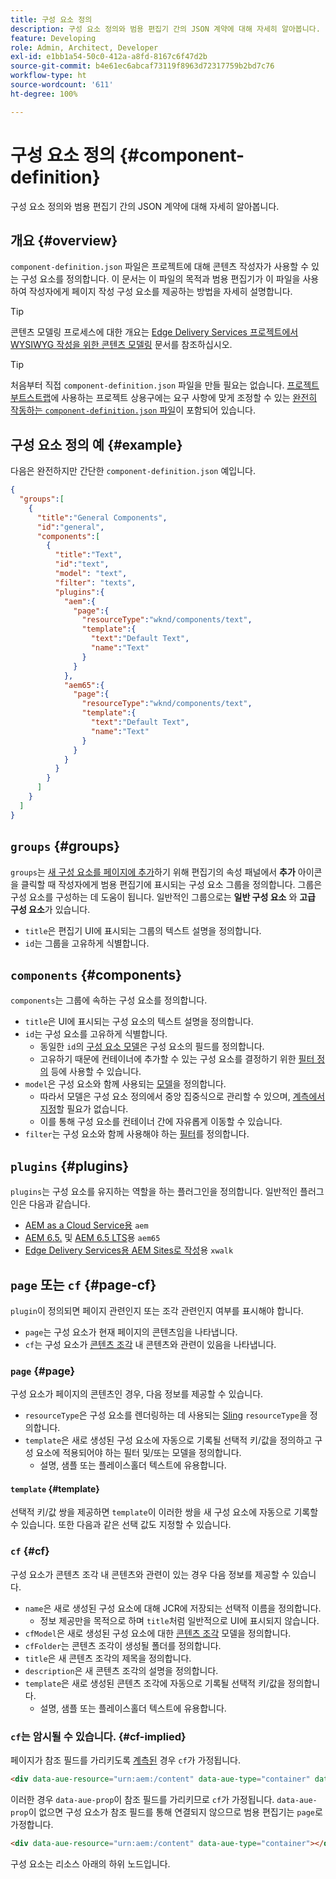 ```yaml
---
title: 구성 요소 정의
description: 구성 요소 정의와 범용 편집기 간의 JSON 계약에 대해 자세히 알아봅니다.
feature: Developing
role: Admin, Architect, Developer
exl-id: e1bb1a54-50c0-412a-a8fd-8167c6f47d2b
source-git-commit: b4e61ec6abcaf73119f8963d72317759b2bd7c76
workflow-type: ht
source-wordcount: '611'
ht-degree: 100%

---
```


# 구성 요소 정의 {#component-definition}

구성 요소 정의와 범용 편집기 간의 JSON 계약에 대해 자세히 알아봅니다.

## 개요 {#overview}

`component-definition.json` 파일은 프로젝트에 대해 콘텐츠 작성자가 사용할 수 있는 구성 요소를 정의합니다. 이 문서는 이 파일의 목적과 범용 편집기가 이 파일을 사용하여 작성자에게 페이지 작성 구성 요소를 제공하는 방법을 자세히 설명합니다.

>[!TIP]
>
>콘텐츠 모델링 프로세스에 대한 개요는 [Edge Delivery Services 프로젝트에서 WYSIWYG 작성을 위한 콘텐츠 모델링](https://www.aem.live/developer/component-model-definitions) 문서를 참조하십시오.

>[!TIP]
>
>처음부터 직접 `component-definition.json` 파일을 만들 필요는 없습니다. [프로젝트 부트스트랩](https://www.aem.live/developer/ue-tutorial)에 사용하는 프로젝트 상용구에는 요구 사항에 맞게 조정할 수 있는 [완전히 작동하는 `component-definition.json` 파일](https://github.com/adobe-rnd/aem-boilerplate-xwalk/blob/main/component-definition.json)이 포함되어 있습니다.

## 구성 요소 정의 예 {#example}

다음은 완전하지만 간단한 `component-definition.json` 예입니다.

```json
{
  "groups":[
    {
      "title":"General Components",
      "id":"general",
      "components":[
        {
          "title":"Text",
          "id":"text",
          "model": "text",
          "filter": "texts",
          "plugins":{
            "aem":{
              "page":{
                "resourceType":"wknd/components/text",
                "template":{
                  "text":"Default Text",
                  "name":"Text"
                }
              }
            },
            "aem65":{
              "page":{
                "resourceType":"wknd/components/text",
                "template":{
                  "text":"Default Text",
                  "name":"Text"
                }
              }
            }
          }
        }
      ]
    }
  ]
}
```

## `groups` {#groups}

`groups`는 [새 구성 요소를 페이지에 추가](/help/sites-cloud/authoring/universal-editor/authoring.md#adding-components)하기 위해 편집기의 속성 패널에서 **추가** 아이콘을 클릭할 때 작성자에게 범용 편집기에 표시되는 구성 요소 그룹을 정의합니다. 그룹은 구성 요소를 구성하는 데 도움이 됩니다. 일반적인 그룹으로는 **일반 구성 요소** 와 **고급 구성 요소**&#x200B;가 있습니다.

* `title`은 편집기 UI에 표시되는 그룹의 텍스트 설명을 정의합니다.
* `id`는 그룹을 고유하게 식별합니다.

## `components` {#components}

`components`는 그룹에 속하는 구성 요소를 정의합니다.

* `title`은 UI에 표시되는 구성 요소의 텍스트 설명을 정의합니다.
* `id`는 구성 요소를 고유하게 식별합니다.
   * 동일한 `id`의 [구성 요소 모델](/help/implementing/universal-editor/field-types.md#model-structure)은 구성 요소의 필드를 정의합니다.
   * 고유하기 때문에 컨테이너에 추가할 수 있는 구성 요소를 결정하기 위한 [필터 정의](/help/implementing/universal-editor/filtering.md) 등에 사용할 수 있습니다.
* `model`은 구성 요소와 함께 사용되는 [모델](/help/implementing/universal-editor/field-types.md#model-structure)을 정의합니다.
   * 따라서 모델은 구성 요소 정의에서 중앙 집중식으로 관리할 수 있으며, [계측에서 지정](/help/implementing/universal-editor/field-types.md#instrumentation)할 필요가 없습니다.
   * 이를 통해 구성 요소를 컨테이너 간에 자유롭게 이동할 수 있습니다.
* `filter`는 구성 요소와 함께 사용해야 하는 [필터](/help/implementing/universal-editor/filtering.md)를 정의합니다.

## `plugins` {#plugins}

`plugins`는 구성 요소를 유지하는 역할을 하는 플러그인을 정의합니다. 일반적인 플러그인은 다음과 같습니다.

* [AEM as a Cloud Service용](https://experienceleague.adobe.com/ko/docs/experience-manager-cloud-service) `aem`
* [AEM 6.5.](https://experienceleague.adobe.com/ko/docs/experience-manager-65) 및 [AEM 6.5 LTS](https://experienceleague.adobe.com/ko/docs/experience-manager-65-lts)용 `aem65`
* [Edge Delivery Services용 AEM Sites로 작성](https://www.aem.live/developer/ue-tutorial)용 `xwalk`

## `page` 또는 `cf` {#page-cf}

`plugin`이 정의되면 페이지 관련인지 또는 조각 관련인지 여부를 표시해야 합니다.

* `page`는 구성 요소가 현재 페이지의 콘텐츠임을 나타냅니다.
* `cf`는 구성 요소가 [콘텐츠 조각](/help/assets/content-fragments/content-fragments.md) 내 콘텐츠와 관련이 있음을 나타냅니다.

### `page` {#page}

구성 요소가 페이지의 콘텐츠인 경우, 다음 정보를 제공할 수 있습니다.

* `resourceType`은 구성 요소를 렌더링하는 데 사용되는 [Sling](/help/implementing/developing/introduction/sling-cheatsheet.md) `resourceType`을 정의합니다.
* `template`은 새로 생성된 구성 요소에 자동으로 기록될 선택적 키/값을 정의하고 구성 요소에 적용되어야 하는 필터 및/또는 모델을 정의합니다.
   * 설명, 샘플 또는 플레이스홀더 텍스트에 유용합니다.

#### `template` {#template}

선택적 키/값 쌍을 제공하면 `template`이 이러한 쌍을 새 구성 요소에 자동으로 기록할 수 있습니다. 또한 다음과 같은 선택 값도 지정할 수 있습니다.

### `cf` {#cf}

구성 요소가 콘텐츠 조각 내 콘텐츠와 관련이 있는 경우 다음 정보를 제공할 수 있습니다.

* `name`은 새로 생성된 구성 요소에 대해 JCR에 저장되는 선택적 이름을 정의합니다.
   * 정보 제공만을 목적으로 하며 `title`처럼 일반적으로 UI에 표시되지 않습니다.
* `cfModel`은 새로 생성된 구성 요소에 대한 [콘텐츠 조각](/help/assets/content-fragments/content-fragments-models.md) 모델을 정의합니다.
* `cfFolder`는 콘텐츠 조각이 생성될 폴더를 정의합니다.
* `title`은 새 콘텐츠 조각의 제목을 정의합니다.
* `description`은 새 콘텐츠 조각의 설명을 정의합니다.
* `template`은 새로 생성된 콘텐츠 조각에 자동으로 기록될 선택적 키/값을 정의합니다.
   * 설명, 샘플 또는 플레이스홀더 텍스트에 유용합니다.

### `cf`는 암시될 수 있습니다. {#cf-implied}

페이지가 참조 필드를 가리키도록 [계측된](/help/implementing/universal-editor/getting-started.md#instrument-page) 경우 `cf`가 가정됩니다.

```html
<div data-aue-resource="urn:aem:/content" data-aue-type="container" data-aue-prop="field"></div>
```

이러한 경우 `data-aue-prop`이 참조 필드를 가리키므로 `cf`가 가정됩니다. `data-aue-prop`이 없으면 구성 요소가 참조 필드를 통해 연결되지 않으므로 범용 편집기는 `page`로 가정합니다.

```html
<div data-aue-resource="urn:aem:/content" data-aue-type="container"></div>
```

구성 요소는 리소스 아래의 하위 노드입니다.
